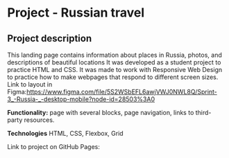 # Project - Russian travel

## Project description

This landing page contains information about places in Russia, photos, and descriptions of beautiful locations It
was developed as a student project to practice HTML and CSS. It was made to work with Responsive Web Design to practice how to make webpages that respond to different screen sizes.
Link to layout in Figma:https://www.figma.com/file/5S2WSbEFL6awjVWJ0NWL8Q/Sprint-3_-Russia-_-desktop-mobile?node-id=28503%3A0

**Functionality:** page with several blocks, page navigation, links to third-party resources.

**Technologies** HTML, CSS, Flexbox, Grid

Link to project on GitHub Pages:
